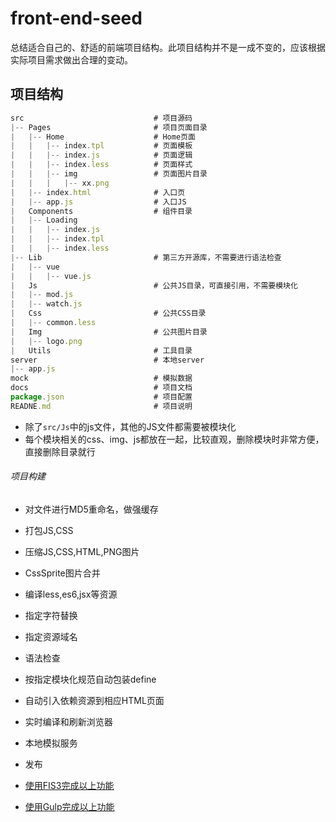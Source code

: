 # front-end-seed
总结适合自己的、舒适的前端项目结构。此项目结构并不是一成不变的，应该根据实际项目需求做出合理的变动。


## 项目结构

```js
src								# 项目源码
|--	Pages					    # 项目页面目录
|	|-- Home					# Home页面
|	|   |-- index.tpl			# 页面模板
|	|   |-- index.js 			# 页面逻辑
|	|   |-- index.less          # 页面样式
|	|   |-- img 				# 页面图片目录
|	|   |   |-- xx.png  		
|	|-- index.html				# 入口页
|	|-- app.js 					# 入口JS
|	Components					# 组件目录
|	|-- Loading
|	|   |-- index.js
|	|   |-- index.tpl
|	|   |-- index.less
|--	Lib							# 第三方开源库，不需要进行语法检查
|	|-- vue    					
|	|   |-- vue.js
|	Js 							# 公共JS目录，可直接引用，不需要模块化
|	|-- mod.js
|	|-- watch.js 				
|	Css 						# 公共CSS目录
|	|-- common.less
|	Img  						# 公共图片目录
|	|-- logo.png
|   Utils 						# 工具目录
server 							# 本地server
|-- app.js
mock 							# 模拟数据
docs 							# 项目文档
package.json 					# 项目配置
READNE.md 						# 项目说明
```

* 除了`src/Js`中的js文件，其他的JS文件都需要被模块化
* 每个模块相关的css、img、js都放在一起，比较直观，删除模块时非常方便，直接删除目录就行


###### 项目构建

* 对文件进行MD5重命名，做强缓存
* 打包JS,CSS
* 压缩JS,CSS,HTML,PNG图片
* CssSprite图片合并
* 编译less,es6,jsx等资源
* 指定字符替换
* 指定资源域名
* 语法检查
* 按指定模块化规范自动包装define
* 自动引入依赖资源到相应HTML页面
* 实时编译和刷新浏览器
* 本地模拟服务
* 发布

* [使用FIS3完成以上功能](./docs/build-by-fis3.md)
* [使用Gulp完成以上功能](./docs/build-by-gulp.md)




